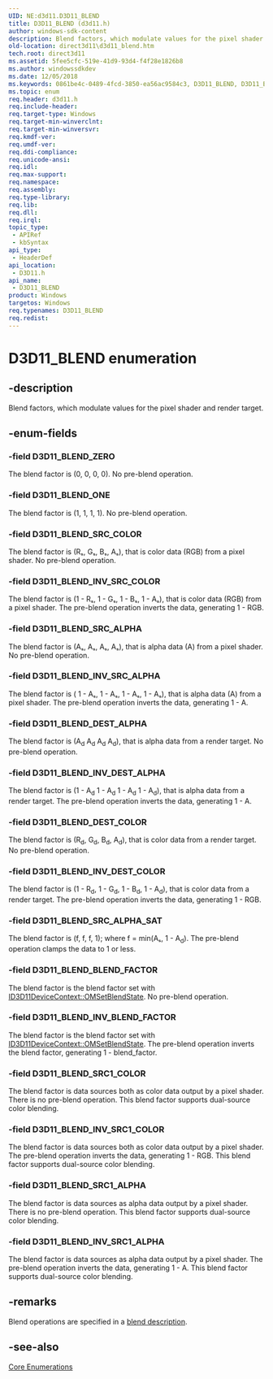 ```yaml
---
UID: NE:d3d11.D3D11_BLEND
title: D3D11_BLEND (d3d11.h)
author: windows-sdk-content
description: Blend factors, which modulate values for the pixel shader and render target.
old-location: direct3d11\d3d11_blend.htm
tech.root: direct3d11
ms.assetid: 5fee5cfc-519e-41d9-93d4-f4f28e1826b8
ms.author: windowssdkdev
ms.date: 12/05/2018
ms.keywords: 0861be4c-0489-4fcd-3850-ea56ac9584c3, D3D11_BLEND, D3D11_BLEND enumeration [Direct3D 11], D3D11_BLEND_BLEND_FACTOR, D3D11_BLEND_DEST_ALPHA, D3D11_BLEND_DEST_COLOR, D3D11_BLEND_INV_BLEND_FACTOR, D3D11_BLEND_INV_DEST_ALPHA, D3D11_BLEND_INV_DEST_COLOR, D3D11_BLEND_INV_SRC1_ALPHA, D3D11_BLEND_INV_SRC1_COLOR, D3D11_BLEND_INV_SRC_ALPHA, D3D11_BLEND_INV_SRC_COLOR, D3D11_BLEND_ONE, D3D11_BLEND_SRC1_ALPHA, D3D11_BLEND_SRC1_COLOR, D3D11_BLEND_SRC_ALPHA, D3D11_BLEND_SRC_ALPHA_SAT, D3D11_BLEND_SRC_COLOR, D3D11_BLEND_ZERO, d3d11/D3D11_BLEND, d3d11/D3D11_BLEND_BLEND_FACTOR, d3d11/D3D11_BLEND_DEST_ALPHA, d3d11/D3D11_BLEND_DEST_COLOR, d3d11/D3D11_BLEND_INV_BLEND_FACTOR, d3d11/D3D11_BLEND_INV_DEST_ALPHA, d3d11/D3D11_BLEND_INV_DEST_COLOR, d3d11/D3D11_BLEND_INV_SRC1_ALPHA, d3d11/D3D11_BLEND_INV_SRC1_COLOR, d3d11/D3D11_BLEND_INV_SRC_ALPHA, d3d11/D3D11_BLEND_INV_SRC_COLOR, d3d11/D3D11_BLEND_ONE, d3d11/D3D11_BLEND_SRC1_ALPHA, d3d11/D3D11_BLEND_SRC1_COLOR, d3d11/D3D11_BLEND_SRC_ALPHA, d3d11/D3D11_BLEND_SRC_ALPHA_SAT, d3d11/D3D11_BLEND_SRC_COLOR, d3d11/D3D11_BLEND_ZERO, direct3d11.d3d11_blend
ms.topic: enum
req.header: d3d11.h
req.include-header: 
req.target-type: Windows
req.target-min-winverclnt: 
req.target-min-winversvr: 
req.kmdf-ver: 
req.umdf-ver: 
req.ddi-compliance: 
req.unicode-ansi: 
req.idl: 
req.max-support: 
req.namespace: 
req.assembly: 
req.type-library: 
req.lib: 
req.dll: 
req.irql: 
topic_type:
 - APIRef
 - kbSyntax
api_type:
 - HeaderDef
api_location:
 - D3D11.h
api_name:
 - D3D11_BLEND
product: Windows
targetos: Windows
req.typenames: D3D11_BLEND
req.redist: 
---
```


# D3D11_BLEND enumeration


## -description


Blend factors, which modulate values for the pixel shader and render target.


## -enum-fields




### -field D3D11_BLEND_ZERO

The blend factor is (0, 0, 0, 0). No pre-blend operation.


### -field D3D11_BLEND_ONE

The blend factor is (1, 1, 1, 1). No pre-blend operation.


### -field D3D11_BLEND_SRC_COLOR

The blend factor is (Rₛ, Gₛ, Bₛ, Aₛ), that is color data (RGB) from a pixel shader. No pre-blend operation.


### -field D3D11_BLEND_INV_SRC_COLOR

The blend factor is (1 - Rₛ, 1 - Gₛ, 1 - Bₛ, 1 - Aₛ), that is color data (RGB) from a pixel shader. The pre-blend operation inverts the data, generating 1 - RGB.


### -field D3D11_BLEND_SRC_ALPHA

The blend factor is (Aₛ, Aₛ, Aₛ, Aₛ), that is alpha data (A) from a pixel shader. No pre-blend operation.


### -field D3D11_BLEND_INV_SRC_ALPHA

The blend factor is ( 1 - Aₛ, 1 - Aₛ, 1 - Aₛ, 1 - Aₛ), that is alpha data (A) from a pixel shader. The pre-blend operation inverts the data, generating 1 - A.


### -field D3D11_BLEND_DEST_ALPHA

The blend factor is (A<sub>d</sub> A<sub>d</sub> A<sub>d</sub> A<sub>d</sub>), that is alpha data from a render target. No pre-blend operation.


### -field D3D11_BLEND_INV_DEST_ALPHA

The blend factor is (1 - A<sub>d</sub> 1 - A<sub>d</sub> 1 - A<sub>d</sub> 1 - A<sub>d</sub>), that is alpha data from a render target. The pre-blend operation inverts the data, generating 1 - A.


### -field D3D11_BLEND_DEST_COLOR

The blend factor is (R<sub>d</sub>, G<sub>d</sub>, B<sub>d</sub>, A<sub>d</sub>), that is color data from a render target. No pre-blend operation.


### -field D3D11_BLEND_INV_DEST_COLOR

The blend factor is (1 - R<sub>d</sub>, 1 - G<sub>d</sub>, 1 - B<sub>d</sub>, 1 - A<sub>d</sub>), that is color data from a render target. The pre-blend operation inverts the data, generating 1 - RGB.


### -field D3D11_BLEND_SRC_ALPHA_SAT

The blend factor is (f, f, f, 1); where f = min(Aₛ, 1
    - A<sub>d</sub>). The pre-blend operation clamps the data to 1 or less. 



### -field D3D11_BLEND_BLEND_FACTOR

The blend factor is the blend factor set with <a href="https://msdn.microsoft.com/fabcae1d-2ad8-4f4d-8eef-18945e369225">ID3D11DeviceContext::OMSetBlendState</a>. No pre-blend operation.


### -field D3D11_BLEND_INV_BLEND_FACTOR

The blend factor is the blend factor set with <a href="https://msdn.microsoft.com/fabcae1d-2ad8-4f4d-8eef-18945e369225">ID3D11DeviceContext::OMSetBlendState</a>. The pre-blend operation inverts the blend factor, generating 1 - blend_factor.


### -field D3D11_BLEND_SRC1_COLOR

The blend factor is data sources both as color data output by a pixel shader. There is no pre-blend operation. This blend factor supports dual-source color blending.


### -field D3D11_BLEND_INV_SRC1_COLOR

The blend factor is data sources both as color data output by a pixel shader. The pre-blend operation inverts the data, generating 1 - RGB. This blend factor supports dual-source color blending.


### -field D3D11_BLEND_SRC1_ALPHA

The blend factor is data sources as alpha data output by a pixel shader. There is no pre-blend operation. This blend factor supports dual-source color blending.


### -field D3D11_BLEND_INV_SRC1_ALPHA

The blend factor is data sources as alpha data output by a pixel shader. The pre-blend operation inverts the data, generating 1 - A. This blend factor supports dual-source color blending.


## -remarks



Blend operations are specified in a <a href="https://msdn.microsoft.com/388f862c-58b0-48a8-a865-ba7568484ef5">blend description</a>.




## -see-also




<a href="https://msdn.microsoft.com/1641713a-5ac8-4597-900b-1bba54f9f522">Core Enumerations</a>
 

 

